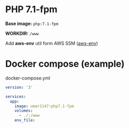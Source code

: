 # PHP 7.1-fpm

**Base image:** `php:7.1-fpm`

**WORKDIR:** `/www`

Add **aws-env** util form AWS SSM ([aws-env](https://github.com/Droplr/aws-env/))

# Docker compose (example)

docker-compose.yml
```yml
version: '3'

services:
  app:
    image: umar1147:php7.1-fpm
    volumes:
      - ./:/www
    env_file:
```
